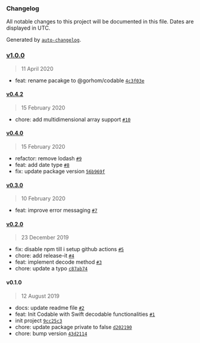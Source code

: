 ### Changelog

All notable changes to this project will be documented in this file. Dates are displayed in UTC.

Generated by [`auto-changelog`](https://github.com/CookPete/auto-changelog).

### [v1.0.0](https://github.com/Gorhom/ts-codable/compare/v0.4.2...v1.0.0)

> 11 April 2020

- feat: rename pacakge to @gorhom/codable [`4c3f03e`](https://github.com/Gorhom/ts-codable/commit/4c3f03ed701429a86e7208d969269b6416c1cc7f)

#### [v0.4.2](https://github.com/Gorhom/ts-codable/compare/v0.4.0...v0.4.2)

> 15 February 2020

- chore: add multidimensional array support [`#10`](https://github.com/Gorhom/ts-codable/pull/10)

#### [v0.4.0](https://github.com/Gorhom/ts-codable/compare/v0.3.0...v0.4.0)

> 15 February 2020

- refactor: remove lodash [`#9`](https://github.com/Gorhom/ts-codable/pull/9)
- feat: add date type [`#8`](https://github.com/Gorhom/ts-codable/pull/8)
- fix: update package version [`56b969f`](https://github.com/Gorhom/ts-codable/commit/56b969fff9b16764818fb4bed36b3b7cb04c0571)

#### [v0.3.0](https://github.com/Gorhom/ts-codable/compare/v0.2.0...v0.3.0)

> 10 February 2020

- feat: improve error messaging [`#7`](https://github.com/Gorhom/ts-codable/pull/7)

#### [v0.2.0](https://github.com/Gorhom/ts-codable/compare/v0.1.0...v0.2.0)

> 23 December 2019

- fix: disable npm till i setup github actions [`#5`](https://github.com/Gorhom/ts-codable/pull/5)
- chore: add release-it [`#4`](https://github.com/Gorhom/ts-codable/pull/4)
- feat: implement decode method [`#3`](https://github.com/Gorhom/ts-codable/pull/3)
- chore: update a typo [`c87ab74`](https://github.com/Gorhom/ts-codable/commit/c87ab7429bd55bbfbe84d97ce435dc5dc050b4fc)

#### v0.1.0

> 12 August 2019

- docs: update readme file [`#2`](https://github.com/Gorhom/ts-codable/pull/2)
- feat: Init Codable with Swift decodable functionalities [`#1`](https://github.com/Gorhom/ts-codable/pull/1)
- init project [`9cc25c3`](https://github.com/Gorhom/ts-codable/commit/9cc25c3e3e8840f7ede177e732016950819d781b)
- chore: update package private to false [`d202190`](https://github.com/Gorhom/ts-codable/commit/d202190e3f9be1fd28ca2b55ab69cc1e07088ffd)
- chore: bump version [`43d2114`](https://github.com/Gorhom/ts-codable/commit/43d21143710f0bff7961ca1b55601e2a9800111f)
